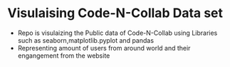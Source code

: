 # Visulaising Code-N-Collab Data set

 - Repo is visulaizing the Public data of Code-N-Collab using Libraries such as seaborn,matplotlib.pyplot and pandas
 - Representing amount of users from around world and their engangement from the website
